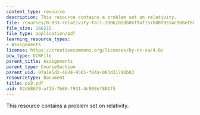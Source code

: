 ```yaml
---
content_type: resource
description: This resource contains a problem set on relativity.
file: /courses/8-033-relativity-fall-2006/02db86f9af157b88f9314c908ef881f5_ps9.pdf
file_size: 166215
file_type: application/pdf
learning_resource_types:
- Assignments
license: https://creativecommons.org/licenses/by-nc-sa/4.0/
ocw_type: OCWFile
parent_title: Assignments
parent_type: CourseSection
parent_uid: 07a1e5d2-4824-9505-f84a-083d31740b03
resourcetype: Document
title: ps9.pdf
uid: 02db86f9-af15-7b88-f931-4c908ef881f5
---
```

This resource contains a problem set on relativity.